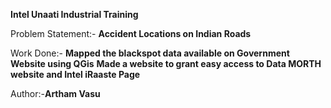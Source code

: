**Intel Unaati Industrial Training**

Problem Statement:- **Accident Locations on Indian Roads**

Work Done:- **Mapped the blackspot data available on Government Website using QGis**
            **Made a website to grant easy access to Data MORTH website and Intel iRaaste Page**

Author:-**Artham Vasu**
